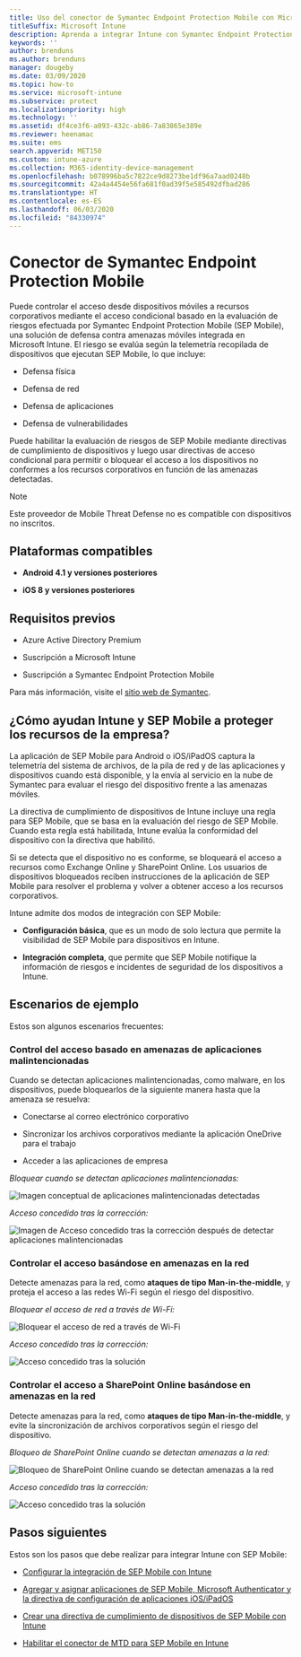 ```yaml
---
title: Uso del conector de Symantec Endpoint Protection Mobile con Microsoft Intune
titleSuffix: Microsoft Intune
description: Aprenda a integrar Intune con Symantec Endpoint Protection Mobile para controlar el acceso de los dispositivos móviles a los recursos corporativos.
keywords: ''
author: brenduns
ms.author: brenduns
manager: dougeby
ms.date: 03/09/2020
ms.topic: how-to
ms.service: microsoft-intune
ms.subservice: protect
ms.localizationpriority: high
ms.technology: ''
ms.assetid: df4ce3f6-a093-432c-ab86-7a83865e389e
ms.reviewer: heenamac
ms.suite: ems
search.appverid: MET150
ms.custom: intune-azure
ms.collection: M365-identity-device-management
ms.openlocfilehash: b078996ba5c7822ce9d8273be1df96a7aad0248b
ms.sourcegitcommit: 42a4a4454e56fa681f0ad39f5e585492dfbad286
ms.translationtype: HT
ms.contentlocale: es-ES
ms.lasthandoff: 06/03/2020
ms.locfileid: "84330974"
---
```

# <a name="symantec-endpoint-protection-mobile-connector"></a>Conector de Symantec Endpoint Protection Mobile

Puede controlar el acceso desde dispositivos móviles a recursos corporativos mediante el acceso condicional basado en la evaluación de riesgos efectuada por Symantec Endpoint Protection Mobile (SEP Mobile), una solución de defensa contra amenazas móviles integrada en Microsoft Intune. El riesgo se evalúa según la telemetría recopilada de dispositivos que ejecutan SEP Mobile, lo que incluye:

- Defensa física

- Defensa de red

- Defensa de aplicaciones

- Defensa de vulnerabilidades

Puede habilitar la evaluación de riesgos de SEP Mobile mediante directivas de cumplimiento de dispositivos y luego usar directivas de acceso condicional para permitir o bloquear el acceso a los dispositivos no conformes a los recursos corporativos en función de las amenazas detectadas.

> [!NOTE]
> Este proveedor de Mobile Threat Defense no es compatible con dispositivos no inscritos.

## <a name="supported-platforms"></a>Plataformas compatibles

- **Android 4.1 y versiones posteriores**

- **iOS 8 y versiones posteriores**

## <a name="pre-requisites"></a>Requisitos previos

- Azure Active Directory Premium

- Suscripción a Microsoft Intune

- Suscripción a Symantec Endpoint Protection Mobile

Para más información, visite el [sitio web de Symantec](https://help.symantec.com/cs/sep_mobile/SEPMOBILE/v131237277_v127904070/Integrating-Microsoft-Intune-with-Endpoint-Protection-Mobile?locale=EN_US).

## <a name="how-do-intune-and-sep-mobile-help-protect-your-company-resources"></a>¿Cómo ayudan Intune y SEP Mobile a proteger los recursos de la empresa?

La aplicación de SEP Mobile para Android o iOS/iPadOS captura la telemetría del sistema de archivos, de la pila de red y de las aplicaciones y dispositivos cuando está disponible, y la envía al servicio en la nube de Symantec para evaluar el riesgo del dispositivo frente a las amenazas móviles.

La directiva de cumplimiento de dispositivos de Intune incluye una regla para SEP Mobile, que se basa en la evaluación del riesgo de SEP Mobile. Cuando esta regla está habilitada, Intune evalúa la conformidad del dispositivo con la directiva que habilitó.

Si se detecta que el dispositivo no es conforme, se bloqueará el acceso a recursos como Exchange Online y SharePoint Online. Los usuarios de dispositivos bloqueados reciben instrucciones de la aplicación de SEP Mobile para resolver el problema y volver a obtener acceso a los recursos corporativos.

Intune admite dos modos de integración con SEP Mobile:

- **Configuración básica**, que es un modo de solo lectura que permite la visibilidad de SEP Mobile para dispositivos en Intune.

- **Integración completa**, que permite que SEP Mobile notifique la información de riesgos e incidentes de seguridad de los dispositivos a Intune.

## <a name="sample-scenarios"></a>Escenarios de ejemplo

Estos son algunos escenarios frecuentes:

### <a name="control-access-based-on-threats-from-malicious-apps"></a>Control del acceso basado en amenazas de aplicaciones malintencionadas

Cuando se detectan aplicaciones malintencionadas, como malware, en los dispositivos, puede bloquearlos de la siguiente manera hasta que la amenaza se resuelva:

- Conectarse al correo electrónico corporativo

- Sincronizar los archivos corporativos mediante la aplicación OneDrive para el trabajo

- Acceder a las aplicaciones de empresa

*Bloquear cuando se detectan aplicaciones malintencionadas:*

![Imagen conceptual de aplicaciones malintencionadas detectadas](./media/skycure-mobile-threat-defense-connector/symantec-arch-1.png)

*Acceso concedido tras la corrección:*

![Imagen de Acceso concedido tras la corrección después de detectar aplicaciones malintencionadas](./media/skycure-mobile-threat-defense-connector/symantec-arch-2.png)

### <a name="control-access-based-on-threat-to-network"></a>Controlar el acceso basándose en amenazas en la red

Detecte amenazas para la red, como **ataques de tipo Man-in-the-middle**, y proteja el acceso a las redes Wi-Fi según el riesgo del dispositivo.

*Bloquear el acceso de red a través de Wi-Fi:*

![Bloquear el acceso de red a través de Wi-Fi](./media/skycure-mobile-threat-defense-connector/symantec-arch-3.png)

*Acceso concedido tras la corrección:*

![Acceso concedido tras la solución](./media/skycure-mobile-threat-defense-connector/symantec-arch-4.png)

### <a name="control-access-to-sharepoint-online-based-on-threat-to-network"></a>Controlar el acceso a SharePoint Online basándose en amenazas en la red

Detecte amenazas para la red, como **ataques de tipo Man-in-the-middle**, y evite la sincronización de archivos corporativos según el riesgo del dispositivo.

*Bloqueo de SharePoint Online cuando se detectan amenazas a la red:*

![Bloqueo de SharePoint Online cuando se detectan amenazas a la red](./media/skycure-mobile-threat-defense-connector/symantec-arch-5.png)

*Acceso concedido tras la corrección:*

![Acceso concedido tras la solución](./media/skycure-mobile-threat-defense-connector/symantec-arch-6.png)

<!-- 
### Control access on unenrolled devices based on threats from malicious apps

When the Symantec Endpoint Protection Mobile Threat Defense solution considers a device to be infected:
![App protection policy blocks due to detected malware](./media/skycure-mobile-threat-defense-connector/symantec-app-policy-block.png)

Access is granted on remediation:

![Access is granted on remediation for App protection policy](./media/skycure-mobile-threat-defense-connector/symantec-app-policy-remediated.png)
-->

## <a name="next-steps"></a>Pasos siguientes

Estos son los pasos que debe realizar para integrar Intune con SEP Mobile:

- [Configurar la integración de SEP Mobile con Intune](skycure-mtd-connector-integration.md)

- [Agregar y asignar aplicaciones de SEP Mobile, Microsoft Authenticator y la directiva de configuración de aplicaciones iOS/iPadOS](mtd-apps-ios-app-configuration-policy-add-assign.md)

- [Crear una directiva de cumplimiento de dispositivos de SEP Mobile con Intune](mtd-device-compliance-policy-create.md)

- [Habilitar el conector de MTD para SEP Mobile en Intune](mtd-connector-enable.md)
